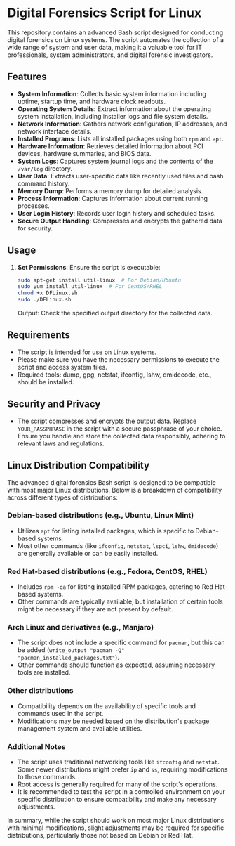 # Digital Forensics Script for Linux

This repository contains an advanced Bash script designed for conducting digital forensics on Linux systems. The script automates the collection of a wide range of system and user data, making it a valuable tool for IT professionals, system administrators, and digital forensic investigators.

## Features

- **System Information**: Collects basic system information including uptime, startup time, and hardware clock readouts.
- **Operating System Details**: Extract information about the operating system installation, including installer logs and file system details.
- **Network Information**: Gathers network configuration, IP addresses, and network interface details.
- **Installed Programs**: Lists all installed packages using both `rpm` and `apt`.
- **Hardware Information**: Retrieves detailed information about PCI devices, hardware summaries, and BIOS data.
- **System Logs**: Captures system journal logs and the contents of the `/var/log` directory.
- **User Data**: Extracts user-specific data like recently used files and bash command history.
- **Memory Dump**: Performs a memory dump for detailed analysis.
- **Process Information**: Captures information about current running processes.
- **User Login History**: Records user login history and scheduled tasks.
- **Secure Output Handling**: Compresses and encrypts the gathered data for security.

## Usage

1. **Set Permissions**: Ensure the script is executable:
   ```bash
   sudo apt-get install util-linux  # For Debian/Ubuntu
   sudo yum install util-linux  # For CentOS/RHEL
   chmod +x DFLinux.sh
   sudo ./DFLinux.sh
   ```
   Output: Check the specified output directory for the collected data.

## Requirements
- The script is intended for use on Linux systems.
- Please make sure you have the necessary permissions to execute the script and access system files.
- Required tools: dump, gpg, netstat, ifconfig, lshw, dmidecode, etc., should be installed.

## Security and Privacy
- The script compresses and encrypts the output data. Replace `YOUR_PASSPHRASE` in the script with a secure passphrase of your choice. Ensure you handle and store the collected data responsibly, adhering to relevant laws and regulations.

## Linux Distribution Compatibility

The advanced digital forensics Bash script is designed to be compatible with most major Linux distributions. Below is a breakdown of compatibility across different types of distributions:

### Debian-based distributions (e.g., Ubuntu, Linux Mint)
- Utilizes `apt` for listing installed packages, which is specific to Debian-based systems.
- Most other commands (like `ifconfig`, `netstat`, `lspci`, `lshw`, `dmidecode`) are generally available or can be easily installed.

### Red Hat-based distributions (e.g., Fedora, CentOS, RHEL)
- Includes `rpm -qa` for listing installed RPM packages, catering to Red Hat-based systems.
- Other commands are typically available, but installation of certain tools might be necessary if they are not present by default.

### Arch Linux and derivatives (e.g., Manjaro)
- The script does not include a specific command for `pacman`, but this can be added (`write_output "pacman -Q" "pacman_installed_packages.txt"`).
- Other commands should function as expected, assuming necessary tools are installed.

### Other distributions
- Compatibility depends on the availability of specific tools and commands used in the script.
- Modifications may be needed based on the distribution's package management system and available utilities.

### Additional Notes
- The script uses traditional networking tools like `ifconfig` and `netstat`. Some newer distributions might prefer `ip` and `ss`, requiring modifications to those commands.
- Root access is generally required for many of the script's operations.
- It is recommended to test the script in a controlled environment on your specific distribution to ensure compatibility and make any necessary adjustments.

In summary, while the script should work on most major Linux distributions with minimal modifications, slight adjustments may be required for specific distributions, particularly those not based on Debian or Red Hat.

